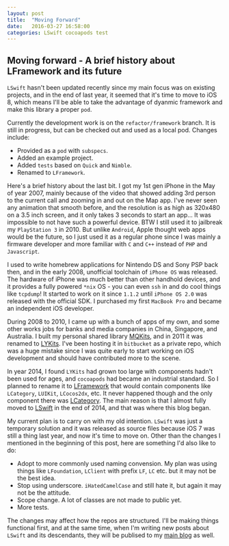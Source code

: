 ```yaml
---
layout: post
title:  "Moving Forward"
date:   2016-03-27 16:58:00
categories: LSwift cocoapods test
---
```


## Moving forward - A brief history about LFramework and its future

`LSwift` hasn't been updated recently since my main focus was on existing projects, and in the end of last year, it seemed that it's time to move to iOS 8, which means I'll be able to take the advantage of dyanmic framework and make this library a proper `pod`.

Currently the development work is on the `refactor/framework` branch. It is still in progress, but can be checked out and used as a local pod. Changes include:

- Provided as a `pod` with `subspecs`.
- Added an example project.
- Added `tests` based on `Quick` and `Nimble`.
- Renamed to `LFramework`.

Here's a brief history about the last bit. I got my 1st gen iPhone in the May of year 2007, mainly because of the video that showed adding 3rd person to the current call and zooming in and out on the Map app. I've never seen any animation that smooth before, and the resolution is as high as 320x480 on a 3.5 inch screen, and it only takes 3 seconds to start an app... It was impossible to not have such a powerful device. BTW I still used it to jailbreak my `PlayStation 3` in 2010. But unlike `Android`, Apple thought web apps would be the future, so I just used it as a regular phone since I was mainly a firmware developer and more familiar with `C` and `C++` instead of `PHP` and `Javascript`.

I used to write homebrew applications for Nintendo DS and Sony PSP back then, and in the early 2008, unofficial toolchain of `iPhone OS` was released. The hardware of iPhone was much better than other handhold devices, and it provides a fully powered `*nix` OS - you can even `ssh` in and do cool things like `tcpdump`! It started to work on it since `1.1.2` until `iPhone OS 2.0` was released with the official SDK. I purchased my first `MacBook Pro` and became an independent iOS developer.

During 2008 to 2010, I came up with a bunch of apps of my own, and some other works jobs for banks and media companies in China, Singapore, and Australia. I built my personal shared library [MQKits](http://en.superarts.org/development/ios-development/lykits-documents), and in 2011 it was renamed to [LYKits](https://github.com/superarts/LYKits). I've been hosting it in `bitbucket` as a private repo, which was a huge mistake since I was quite early to start working on iOS development and should have contributed more to the scene. 

In year 2014, I found `LYKits` had grown too large with components hadn't been used for ages, and `cocoapods` had became an industrial standard. So I planned to rename it to [LFramework](https://github.com/superarts/lframework) that would contain components like `LCategory`, `LUIKit`, `LCocos2dx`, etc. It never happened though and the only component there was [LCategory](https://github.com/superarts/LCategory). The main reason is that I almost fully moved to [LSwift](https://github.com/superarts/LSwift) in the end of 2014, and that was where this blog began.

My current plan is to carry on with my old intention. `LSwift` was just a temporary solution and it was released as source files because iOS 7 was still a thing last year, and now it's time to move on. Other than the changes I mentioned in the beginning of this post, here are something I'd also like to do:

- Adopt to more commonly used naming convension. My plan was using things like `LFoundation`, `LClient` with prefix `LF`, `LC` etc. but it may not be the best idea.
- Stop using underscore. `iHatedCamelCase` and still hate it, but again it may not be the attitude.
- Scope change. A lot of classes are not made to public yet.
- More tests.

The changes may affect how the repos are structured. I'll be making things functional first, and at the same time, when I'm writing new posts about `LSwift` and its descendants, they will be publised to my [main blog](www.superarts.org/blog) as well.

[lswift]:      http://superarts.github.io/LSwift/
[superarts]:   http://www.superarts.org/blog